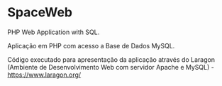 # SpaceWeb
PHP Web Application with SQL.

Aplicação em PHP com acesso a Base de Dados MySQL.

Código executado para apresentação da aplicação através do Laragon (Ambiente de Desenvolvimento Web com servidor Apache e MySQL) - https://www.laragon.org/
